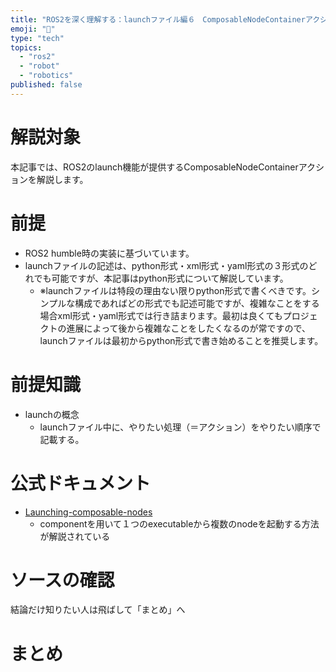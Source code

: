 ```yaml
---
title: "ROS2を深く理解する：launchファイル編６　ComposableNodeContainerアクション"
emoji: "📑"
type: "tech"
topics:
  - "ros2"
  - "robot"
  - "robotics"
published: false
---
```


# 解説対象
本記事では、ROS2のlaunch機能が提供するComposableNodeContainerアクションを解説します。

# 前提
- ROS2 humble時の実装に基づいています。
- launchファイルの記述は、python形式・xml形式・yaml形式の３形式のどれでも可能ですが、本記事はpython形式について解説しています。
  - ※launchファイルは特段の理由ない限りpython形式で書くべきです。シンプルな構成であればどの形式でも記述可能ですが、複雑なことをする場合xml形式・yaml形式では行き詰まります。最初は良くてもプロジェクトの進展によって後から複雑なことをしたくなるのが常ですので、launchファイルは最初からpython形式で書き始めることを推奨します。

# 前提知識

- launchの概念
  - launchファイル中に、やりたい処理（＝アクション）をやりたい順序で記載する。

# 公式ドキュメント
- [Launching-composable-nodes](https://docs.ros.org/en/humble/How-To-Guides/Launching-composable-nodes.html)
  - componentを用いて１つのexecutableから複数のnodeを起動する方法が解説されている

# ソースの確認

結論だけ知りたい人は飛ばして「まとめ」へ


# まとめ

